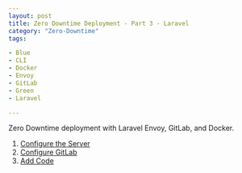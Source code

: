 ```yaml
---
layout: post
title: Zero Downtime Deployment - Part 3 - Laravel
category: "Zero-Downtime"
tags:

- Blue
- CLI
- Docker
- Envoy
- GitLab
- Green
- Laravel

---
```

Zero Downtime deployment with Laravel Envoy, GitLab, and Docker.



1. [Configure the Server](/zero-downtime/2022-10-24-zero-downtime-deployment-1-server/)
2. [Configure GitLab](/zero-downtime/2022-10-25-zero-downtime-deployment-2-gitlab/)
3. [Add Code](/zero-downtime/2022-10-26-zero-downtime-deployment-3-laravel/)
